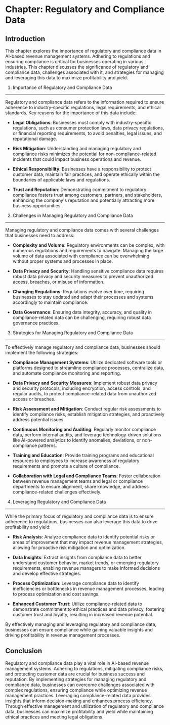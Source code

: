 Chapter: Regulatory and Compliance Data
=======================================

Introduction
------------

This chapter explores the importance of regulatory and compliance data in AI-based revenue management systems. Adhering to regulations and ensuring compliance is critical for businesses operating in various industries. This chapter discusses the significance of regulatory and compliance data, challenges associated with it, and strategies for managing and leveraging this data to maximize profitability and yield.

1. Importance of Regulatory and Compliance Data
-----------------------------------------------

Regulatory and compliance data refers to the information required to ensure adherence to industry-specific regulations, legal requirements, and ethical standards. Key reasons for the importance of this data include:

* **Legal Obligations**: Businesses must comply with industry-specific regulations, such as consumer protection laws, data privacy regulations, or financial reporting requirements, to avoid penalties, legal issues, and reputational damage.

* **Risk Mitigation**: Understanding and managing regulatory and compliance risks minimizes the potential for non-compliance-related incidents that could impact business operations and revenue.

* **Ethical Responsibility**: Businesses have a responsibility to protect customer data, maintain fair practices, and operate ethically within the boundaries of applicable laws and regulations.

* **Trust and Reputation**: Demonstrating commitment to regulatory compliance fosters trust among customers, partners, and stakeholders, enhancing the company's reputation and potentially attracting more business opportunities.

2. Challenges in Managing Regulatory and Compliance Data
--------------------------------------------------------

Managing regulatory and compliance data comes with several challenges that businesses need to address:

* **Complexity and Volume**: Regulatory environments can be complex, with numerous regulations and requirements to navigate. Managing the large volume of data associated with compliance can be overwhelming without proper systems and processes in place.

* **Data Privacy and Security**: Handling sensitive compliance data requires robust data privacy and security measures to prevent unauthorized access, breaches, or misuse of information.

* **Changing Regulations**: Regulations evolve over time, requiring businesses to stay updated and adapt their processes and systems accordingly to maintain compliance.

* **Data Governance**: Ensuring data integrity, accuracy, and quality in compliance-related data can be challenging, requiring robust data governance practices.

3. Strategies for Managing Regulatory and Compliance Data
---------------------------------------------------------

To effectively manage regulatory and compliance data, businesses should implement the following strategies:

* **Compliance Management Systems**: Utilize dedicated software tools or platforms designed to streamline compliance processes, centralize data, and automate compliance monitoring and reporting.

* **Data Privacy and Security Measures**: Implement robust data privacy and security protocols, including encryption, access controls, and regular audits, to protect compliance-related data from unauthorized access or breaches.

* **Risk Assessment and Mitigation**: Conduct regular risk assessments to identify compliance risks, establish mitigation strategies, and proactively address potential issues.

* **Continuous Monitoring and Auditing**: Regularly monitor compliance data, perform internal audits, and leverage technology-driven solutions like AI-powered analytics to identify anomalies, deviations, or non-compliance patterns.

* **Training and Education**: Provide training programs and educational resources to employees to increase awareness of regulatory requirements and promote a culture of compliance.

* **Collaboration with Legal and Compliance Teams**: Foster collaboration between revenue management teams and legal or compliance departments to ensure alignment, share knowledge, and address compliance-related challenges effectively.

4. Leveraging Regulatory and Compliance Data
--------------------------------------------

While the primary focus of regulatory and compliance data is to ensure adherence to regulations, businesses can also leverage this data to drive profitability and yield:

* **Risk Analysis**: Analyze compliance data to identify potential risks or areas of improvement that may impact revenue management strategies, allowing for proactive risk mitigation and optimization.

* **Data Insights**: Extract insights from compliance data to better understand customer behavior, market trends, or emerging regulatory requirements, enabling revenue managers to make informed decisions and develop effective strategies.

* **Process Optimization**: Leverage compliance data to identify inefficiencies or bottlenecks in revenue management processes, leading to process optimization and cost savings.

* **Enhanced Customer Trust**: Utilize compliance-related data to demonstrate commitment to ethical practices and data privacy, fostering customer trust and loyalty, resulting in increased revenue potential.

By effectively managing and leveraging regulatory and compliance data, businesses can ensure compliance while gaining valuable insights and driving profitability in revenue management processes.

Conclusion
----------

Regulatory and compliance data play a vital role in AI-based revenue management systems. Adhering to regulations, mitigating compliance risks, and protecting customer data are crucial for business success and reputation. By implementing strategies for managing regulatory and compliance data, businesses can overcome challenges associated with complex regulations, ensuring compliance while optimizing revenue management practices. Leveraging compliance-related data provides insights that inform decision-making and enhances process efficiency. Through effective management and utilization of regulatory and compliance data, businesses can maximize profitability and yield while maintaining ethical practices and meeting legal obligations.
